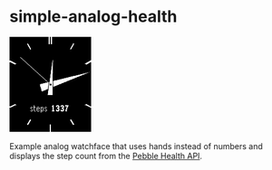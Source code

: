 # simple-analog-health

![screenshot](simple-analog-health-screenshot.png)

Example analog watchface that uses hands instead of numbers and displays the step count from the [Pebble Health API](https://developer.getpebble.com/docs/c/preview/Foundation/Event_Service/HealthService/).
